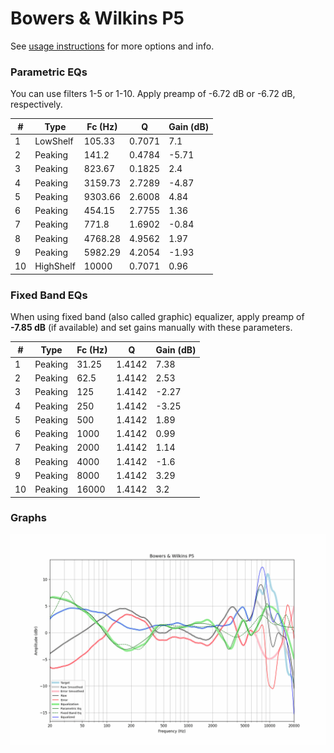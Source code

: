 # Bowers & Wilkins P5
See [usage instructions](https://github.com/jaakkopasanen/AutoEq#usage) for more options and info.

### Parametric EQs
You can use filters 1-5 or 1-10. Apply preamp of -6.72 dB or -6.72 dB, respectively.

|   # | Type      |   Fc (Hz) |      Q |   Gain (dB) |
|-----|-----------|-----------|--------|-------------|
|   1 | LowShelf  |    105.33 | 0.7071 |        7.1  |
|   2 | Peaking   |    141.2  | 0.4784 |       -5.71 |
|   3 | Peaking   |    823.67 | 0.1825 |        2.4  |
|   4 | Peaking   |   3159.73 | 2.7289 |       -4.87 |
|   5 | Peaking   |   9303.66 | 2.6008 |        4.84 |
|   6 | Peaking   |    454.15 | 2.7755 |        1.36 |
|   7 | Peaking   |    771.8  | 1.6902 |       -0.84 |
|   8 | Peaking   |   4768.28 | 4.9562 |        1.97 |
|   9 | Peaking   |   5982.29 | 4.2054 |       -1.93 |
|  10 | HighShelf |  10000    | 0.7071 |        0.96 |

### Fixed Band EQs
When using fixed band (also called graphic) equalizer, apply preamp of **-7.85 dB** (if available) and set gains manually with these parameters.

|   # | Type    |   Fc (Hz) |      Q |   Gain (dB) |
|-----|---------|-----------|--------|-------------|
|   1 | Peaking |     31.25 | 1.4142 |        7.38 |
|   2 | Peaking |     62.5  | 1.4142 |        2.53 |
|   3 | Peaking |    125    | 1.4142 |       -2.27 |
|   4 | Peaking |    250    | 1.4142 |       -3.25 |
|   5 | Peaking |    500    | 1.4142 |        1.89 |
|   6 | Peaking |   1000    | 1.4142 |        0.99 |
|   7 | Peaking |   2000    | 1.4142 |        1.14 |
|   8 | Peaking |   4000    | 1.4142 |       -1.6  |
|   9 | Peaking |   8000    | 1.4142 |        3.29 |
|  10 | Peaking |  16000    | 1.4142 |        3.2  |

### Graphs
![](./Bowers%20&%20Wilkins%20P5.png)
